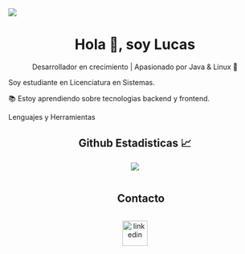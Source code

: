 <img src = "https://user-images.githubusercontent.com/73097560/115834477-dbab4500-a447-11eb-908a-139a6edaec5c.gif">

<div id="user">
  <h1 align="center">Hola 👋, soy Lucas</h1>
  <p align="center">Desarrollador en crecimiento | Apasionado por Java & Linux 🐧</p>
</div>

Soy estudiante en Licenciatura en Sistemas.

📚 Estoy aprendiendo sobre tecnologias backend y frontend.

Lenguajes y Herramientas




<h2 align="center"> Github Estadisticas 📈 </h2>
 <div align="center"> 
     <a href="">
      <img align="center" src="https://github-readme-stats-sigma-five.vercel.app/api?username=Bgstatic&show_icons=true&include_all_commits=true&count_private=true&theme=react&line_height=40" />
    </a>
 </div>

<div id="user">
  <ul align ="center">
    <h2 style="display: inline-block">Contacto</h2>
  </ul>
</div>

<p align="center">
<a href="http://www.linkedin.com/in/lucas-araya-a85139220/" target="blank"><img align="center" src="https://user-images.githubusercontent.com/88904952/234979284-68c11d7f-1acc-4f0c-ac78-044e1037d7b0.png" alt="linkedin" height="50" width="50" /></a>

